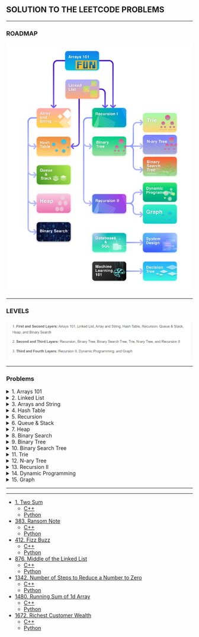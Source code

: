 ## SOLUTION TO THE LEETCODE PROBLEMS


---
### ROADMAP


![](src/path.png)

---
### LEVELS

![](src/levels.png)

---

### Problems

<details>
  <summary>1. Arrays 101</summary>


-  [485. Max Consecutive Ones](https://leetcode.com/problems/max-consecutive-ones/description/)
    - [C++](Arrays%20101/485.%20Max%20Consecutive%20Ones/find_max.cpp)
    - [Python](Arrays%20101/485.%20Max%20Consecutive%20Ones/find_max.py)

- [1295. Find Numbers with Even Number of Digits](https://leetcode.com/problems/find-numbers-with-even-number-of-digits/description/)
  - [C++](Arrays%20101/1295.%20Find%20Numbers%20with%20Even%20Number%20of%20Digits/find_numbers.cpp)
  - [Python](Arrays%20101/1295.%20Find%20Numbers%20with%20Even%20Number%20of%20Digits/find_numbers.py)

- [977. Squares of a Sorted Array](https://leetcode.com/problems/squares-of-a-sorted-array/description/)
  - [C++](Arrays%20101/977.%20Squares%20of%20a%20Sorted%20Array/sorted_squared_array.cpp)
  - [Python](Arrays%20101/977.%20Squares%20of%20a%20Sorted%20Array/sorted_squared_array.py)

- [1089. Duplicate Zeros](https://leetcode.com/problems/duplicate-zeros/description/)
  - [C++](Arrays%20101/1089.%20Duplicate%20Zeros/duplicate_zeros.cpp)
  - [Python](Arrays%20101/1089.%20Duplicate%20Zeros/duplicate_zeros.cpp)

- [88. Merge Sorted Array](https://leetcode.com/problems/merge-sorted-array/description/)
  - [C++](Arrays%20101/88.%20Merge%20Sorted%20Array/merge.cpp)
  - [Python](Arrays%20101/88.%20Merge%20Sorted%20Array/merge.py)

- [27. Remove Element](https://leetcode.com/problems/remove-element/description/)
  - [C++](Arrays%20101/27.%20Remove%20Element/remove_element.cpp)
  - [Python](Arrays%20101/27.%20Remove%20Element/remove_element.py)

- [26. Remove Duplicates from Sorted Array](https://leetcode.com/problems/remove-duplicates-from-sorted-array/description/)
  - [C++](Arrays%20101/26.%20Remove%20Duplicates%20from%20Sorted%20Array/remove_duplicates.cpp)
  - [Python](Arrays%20101/26.%20Remove%20Duplicates%20from%20Sorted%20Array/remove_duplicates.py)

- [1346. Check If N and Its Double Exist](https://leetcode.com/problems/check-if-n-and-its-double-exist/)
  - [C++](Arrays%20101/1346.%20Check%20If%20N%20and%20Its%20Double%20Exist/check.cpp)
  - [Python](Arrays%20101/1346.%20Check%20If%20N%20and%20Its%20Double%20Exist/check.py)
  
- [941. Valid Mountain Array](https://leetcode.com/problems/valid-mountain-array/)
  - [C++](Arrays%20101/941.%20Valid%20Mountain%20Array/valid_mountain.cpp)
  - [Python](Arrays%20101/941.%20Valid%20Mountain%20Array/valid_mountain.py)

- [1299. Replace Elements with Greatest Element on Right Side](https://leetcode.com/problems/replace-elements-with-greatest-element-on-right-side/)
  - [C++](Arrays%20101/1299.%20Replace%20Elements%20with%20Greatest%20Element%20on%20Right%20Side/replace_element.cpp)
  - [Python](Arrays%20101/1299.%20Replace%20Elements%20with%20Greatest%20Element%20on%20Right%20Side/replace_element.py)
  
- [283. Move Zeros](https://leetcode.com/problems/move-zeroes/)
  - [C++](Arrays%20101/283.%20Move%20Zeros/move_zeros.cpp)
  - [Python](Arrays%20101/283.%20Move%20Zeros/move_zeros.py)  

- [905. Sort Array By Parity](https://leetcode.com/problems/sort-array-by-parity/)
  - [C++](Arrays%20101/905.%20Sort%20Array%20By%20Parity/sortbyparity.cpp)
  - [Python](Arrays%20101/905.%20Sort%20Array%20By%20Parity/sortbyparity.cpp)

- [1051. Height Checker](https://leetcode.com/problems/height-checker/)
  - [C++](Arrays%20101/1051.%20Height%20Checker/checkheight.cpp)
  - [Python](Arrays%20101/1051.%20Height%20Checker/checkheight.py)

- [414. Third Maximum Number](https://leetcode.com/problems/third-maximum-number/description/)
  - [C++](Arrays%20101/414.%20Third%20Maximum%20Number/third_max.cpp)
  - [Python](Arrays%20101/414.%20Third%20Maximum%20Number/third_max.py)

- [448. Find All Numbers Disappeared in an Array](https://leetcode.com/problems/find-all-numbers-disappeared-in-an-array/description/)
  - [C++](Arrays%20101/448.%20Find%20All%20Numbers%20Disappeared%20in%20an%20Array/findall.cpp)
  - [Python](Arrays%20101/448.%20Find%20All%20Numbers%20Disappeared%20in%20an%20Array/findall.py)



</details>

<details>
<summary>2. Linked List</summary>

- [707. Design Linked List](https://leetcode.com/problems/design-linked-list/description/)
  - [C++](Linked%20List/707.%20Design%20Linked%20List/linked_list.cpp)
  - [Python](Linked%20List/707.%20Design%20Linked%20List/linked_list.py)

- [141. Linked List Cycle](https://leetcode.com/problems/linked-list-cycle/description/)
  - [C++](Linked%20List/141.%20Linked%20List%20Cycle/check_loop.cpp)
  - [Python](Linked%20List/141.%20Linked%20List%20Cycle/check_loop.py)

- [142. Linked List Cycle II](https://leetcode.com/problems/linked-list-cycle-ii/description/)
  - [C++](Linked%20List/142.%20Linked%20List%20Cycle%20II/get_cycle.cpp)
  - [Python](Linked%20List/142.%20Linked%20List%20Cycle%20II/get_cycle.py)

- [160. Intersection of Two Linked Lists](https://leetcode.com/problems/intersection-of-two-linked-lists/description/)
  - [C++](Linked%20List/160.%20Intersection%20of%20Two%20Linked%20List/chech_intersections.cpp)
  - [Python](Linked%20List/160.%20Intersection%20of%20Two%20Linked%20List/chech_intersections.py)

- [19. Remove Nth Node From End of List](https://leetcode.com/problems/remove-nth-node-from-end-of-list/description/)
  - [C++](Linked%20List/19.%20Remove%20Nth%20Node%20From%20End%20of%20List/remove_element.cpp)
  - [Python](Linked%20List/19.%20Remove%20Nth%20Node%20From%20End%20of%20List/remove_element.py)

- [206. Reverse Linked List](https://leetcode.com/problems/reverse-linked-list/description/)
  - [C++](Linked%20List/206.%20Reverse%20Linked%20List/reverse.cpp)
  - [Python](Linked%20List/206.%20Reverse%20Linked%20List/reverse.py)

- [203. Remove Linked List Elements](https://leetcode.com/problems/remove-linked-list-elements/description/)
  - [C++](Linked%20List/203.%20Remove%20Linked%20List%20Elements/remove_element.cpp)
  - [Python](Linked%20List/203.%20Remove%20Linked%20List%20Elements/remove_element.py)

- [328. Odd Even Linked List](https://leetcode.com/problems/odd-even-linked-list/description/)
  - [C++](Linked%20List/%20328.%20Odd%20Even%20Linked%20List/odd_even.cpp)
  - [Python](Linked%20List/%20328.%20Odd%20Even%20Linked%20List/odd_even.py)

- [21. Merge Two Sorted Lists](https://leetcode.com/problems/merge-two-sorted-lists/description/)
  - [C++](Linked%20List/21.%20Merge%20Two%20Sorted%20Lists/merge.cpp)
  - [Python](Linked%20List/21.%20Merge%20Two%20Sorted%20Lists/merge.py)

- [2. Add Two Numbers](https://leetcode.com/problems/add-two-numbers/)
  - [C++](Linked%20List/2.%20Add%20Two%20Numbers/add.cpp)
  - [Python](Linked%20List/2.%20Add%20Two%20Numbers/add.py)

- [430. Flatten a Multilevel Doubly Linked List](https://leetcode.com/problems/flatten-a-multilevel-doubly-linked-list/description/)
  - [C++](Linked%20List/430.%20Flatten%20a%20Multilevel%20Doubly%20Linked%20List/flatten.cpp)
  - [Python](Linked%20List/430.%20Flatten%20a%20Multilevel%20Doubly%20Linked%20List/flatten.py)

- [138. Copy List with Random Pointer](https://leetcode.com/problems/copy-list-with-random-pointer/)
  - [C++](Linked%20List/138.%20Copy%20List%20with%20Random%20Pointer/copy_list.cpp)
  - [Python](Linked%20List/138.%20Copy%20List%20with%20Random%20Pointer/copy_list.py)

- [61. Rotate List](https://leetcode.com/problems/rotate-list/description/)
  - [C++](Linked%20List/61.%20Rotate%20List/rotate.cpp)
  - [Python](Linked%20List/61.%20Rotate%20List/rotate.py)


</details>

<details>
<summary>3. Arrays and String</summary>

- [724. Find Pivot Index](https://leetcode.com/problems/find-pivot-index/description/)
  - [C++](Arrays%20and%20String/724.%20Find%20Pivot%20Index/find_pivot_index.cpp)
  - [Python](Arrays%20and%20String/724.%20Find%20Pivot%20Index/find_pivot_index.py)

- [747. Largest Number At Least Twice of Others](https://leetcode.com/problems/largest-number-at-least-twice-of-others/description/)
  - [C++](Arrays%20and%20String/747.%20Largest%20Number%20At%20Least%20Twice%20of%20Others/find_max.cpp)
  - [Python](Arrays%20and%20String/747.%20Largest%20Number%20At%20Least%20Twice%20of%20Others/find_max.py)

- [66. Plus One](https://leetcode.com/problems/plus-one/description/)
  - [C++](Arrays%20and%20String/66.%20Plus%20One/plus_one.cpp)
  - [Python](Arrays%20and%20String/66.%20Plus%20One/plus_one.py)

- [498. Diagonal Traverse](https://leetcode.com/problems/diagonal-traverse/description/)
  - [C++](Arrays%20and%20String/498.%20Diagonal%20Traverse/traverse.cpp)
  - [Python](Arrays%20and%20String/498.%20Diagonal%20Traverse/traverse.py)

- [57. Spiral Matrix](https://leetcode.com/problems/spiral-matrix/description/)
  - [C++](Arrays%20and%20String/54.%20Spiral%20Matrix/spiral.cpp)
  - [Python](Arrays%20and%20String/54.%20Spiral%20Matrix/spiral.py)

- [118. Pascal's Triangle](https://leetcode.com/problems/pascals-triangle/description/)
  - [C++](Arrays%20and%20String/118.%20Pascal's%20Triangle/pascal.cpp)
  - [Python](Arrays%20and%20String/118.%20Pascal's%20Triangle/pascal.py)
  
- [67. Add Binary](https://leetcode.com/problems/add-binary/description/)
  - [C++](Arrays%20and%20String/67.%20Add%20Binary/add.cpp)
  - [Python](Arrays%20and%20String/67.%20Add%20Binary/add.py)
  
- [28. Find the Index of the First Occurence of a String](https://leetcode.com/problems/find-the-index-of-the-first-occurrence-in-a-string/description/)
  - [C++](Arrays%20and%20String/28.%20Find%20the%20Index%20of%20the%20First%20Occurence%20of%20a%20String/first_occurence.cpp)
  - [Python](Arrays%20and%20String/28.%20Find%20the%20Index%20of%20the%20First%20Occurence%20of%20a%20String/first_occurence.py)
  
- [14. Longest Common Prefix](https://leetcode.com/problems/longest-common-prefix/description/)
  - [C++](Arrays%20and%20String/14.%20Longest%20Common%20Prefix/prefix.cpp)
  - [Python](Arrays%20and%20String/14.%20Longest%20Common%20Prefix/prefix.py)
  
- [344. Reverse String](https://leetcode.com/problems/reverse-string/description/)
  - [C++](https://github.com/shank885/Leetcode/blob/main/Arrays%20and%20String/344.%20Reverse%20String/reverse.cpp)
  - [Python](https://github.com/shank885/Leetcode/blob/main/Arrays%20and%20String/344.%20Reverse%20String/reverse.py)

- [561. Array Partition](https://leetcode.com/problems/array-partition/description/)
  - [C++](Arrays%20and%20String/561.%20Array%20Partition/minmax.cpp)
  - [Python](Arrays%20and%20String/561.%20Array%20Partition/minmax.py)

- []()
  - [C++]()
  - [Python]()  

- []()
  - [C++]()
  - [Python]()

</details>





<details>
<summary>4. Hash Table</summary>

- []()
  - [C++]()
  - [Python]()

</details>


<details>
<summary>5. Recursion</summary>

- []()
  - [C++]()
  - [Python]()

</details>


<details>
<summary>6. Queue & Stack</summary>

- []()
  - [C++]()
  - [Python]()

</details>


<details>
<summary>7. Heap</summary>

- []()
  - [C++]()
  - [Python]()

</details>


<details>
<summary>8. Binary Search</summary>

- []()
  - [C++]()
  - [Python]()

</details>


<details>
<summary>9. Binary Tree</summary>

- []()
  - [C++]()
  - [Python]()

</details>



<details>
<summary>10. Binary Search Tree</summary>

- []()
  - [C++]()
  - [Python]()

</details>


<details>
<summary>11. Trie</summary>

- []()
  - [C++]()
  - [Python]()

</details>


<details>
<summary>12. N-ary Tree</summary>

- []()
  - [C++]()
  - [Python]()

</details>

<details>
<summary>13. Recursion II</summary>

- []()
  - [C++]()
  - [Python]()

</details>

<details>
<summary>14. Dynamic Programming</summary>

- []()
  - [C++]()
  - [Python]()

</details>

<details>
<summary>15. Graph</summary>

- []()
  - [C++]()
  - [Python]()

</details>

---



---

- [1. Two Sum]()
  - [C++]()
  - [Python]()
- [383. Ransom Note]()
  - [C++]()
  - [Python]()
- [412. Fizz Buzz]()
  - [C++]()
  - [Python]()
- [876. Middle of the Linked List]()
  - [C++]()
  - [Python]()
- [1342. Number of Steps to Reduce a Number to Zero]()
  - [C++]()
  - [Python]()
- [1480. Running Sum of 1d Array]()
  - [C++]()
  - [Python]()
- [1672. Richest Customer Wealth]()
  - [C++]()
  - [Python]()


